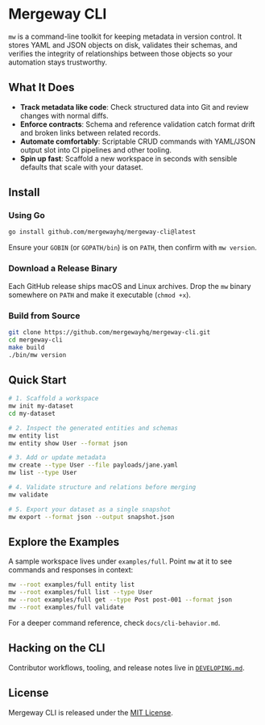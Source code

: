 # Mergeway CLI

`mw` is a command-line toolkit for keeping metadata in version control. It stores YAML and JSON objects on disk, validates their schemas, and verifies the integrity of relationships between those objects so your automation stays trustworthy.

## What It Does

- **Track metadata like code**: Check structured data into Git and review changes with normal diffs.
- **Enforce contracts**: Schema and reference validation catch format drift and broken links between related records.
- **Automate comfortably**: Scriptable CRUD commands with YAML/JSON output slot into CI pipelines and other tooling.
- **Spin up fast**: Scaffold a new workspace in seconds with sensible defaults that scale with your dataset.

## Install

### Using Go

```bash
go install github.com/mergewayhq/mergeway-cli@latest
```

Ensure your `GOBIN` (or `GOPATH/bin`) is on `PATH`, then confirm with `mw version`.

### Download a Release Binary

Each GitHub release ships macOS and Linux archives. Drop the `mw` binary somewhere on `PATH` and make it executable (`chmod +x`).

### Build from Source

```bash
git clone https://github.com/mergewayhq/mergeway-cli.git
cd mergeway-cli
make build
./bin/mw version
```

## Quick Start

```bash
# 1. Scaffold a workspace
mw init my-dataset
cd my-dataset

# 2. Inspect the generated entities and schemas
mw entity list
mw entity show User --format json

# 3. Add or update metadata
mw create --type User --file payloads/jane.yaml
mw list --type User

# 4. Validate structure and relations before merging
mw validate

# 5. Export your dataset as a single snapshot
mw export --format json --output snapshot.json
```

## Explore the Examples

A sample workspace lives under `examples/full`. Point `mw` at it to see commands and responses in context:

```bash
mw --root examples/full entity list
mw --root examples/full list --type User
mw --root examples/full get --type Post post-001 --format json
mw --root examples/full validate
```

For a deeper command reference, check `docs/cli-behavior.md`.

## Hacking on the CLI

Contributor workflows, tooling, and release notes live in [`DEVELOPING.md`](DEVELOPING.md).

## License

Mergeway CLI is released under the [MIT License](LICENSE.md).
